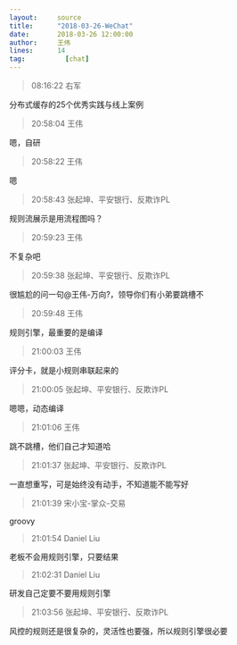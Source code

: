 ```yaml
---
layout:     source 
title:      "2018-03-26-WeChat"
date:       2018-03-26 12:00:00
author:     王伟
lines:      14 
tag:		  [chat]
---
```

> 08:16:22  右军  
   
分布式缓存的25个优秀实践与线上案例  
   
> 20:58:04  王伟  
   
嗯，自研  
   
> 20:58:22  王伟  
   
嗯  
   
> 20:58:43  张起坤、平安银行、反欺诈PL  
   
规则流展示是用流程图吗？  
   
> 20:59:23  王伟  
   
不复杂吧  
   
> 20:59:38  张起坤、平安银行、反欺诈PL  
   
很尴尬的问一句@王伟-万向?，领导你们有小弟要跳槽不  
   
> 20:59:48  王伟  
   
规则引擎，最重要的是编译  
   
> 21:00:03  王伟  
   
评分卡，就是小规则串联起来的  
   
> 21:00:05  张起坤、平安银行、反欺诈PL  
   
嗯嗯，动态编译  
   
> 21:01:06  王伟  
   
跳不跳槽，他们自己才知道哈  
   
> 21:01:37  张起坤、平安银行、反欺诈PL  
   
一直想重写，可是始终没有动手，不知道能不能写好  
   
> 21:01:39  宋小宝-掌众-交易  
   
groovy  
   
> 21:01:54  Daniel Liu  
   
老板不会用规则引擎，只要结果  
   
> 21:02:31  Daniel Liu  
   
研发自己定要不要用规则引擎  
   
> 21:03:56  张起坤、平安银行、反欺诈PL  
   
风控的规则还是很复杂的，灵活性也要强，所以规则引擎很必要  
   
